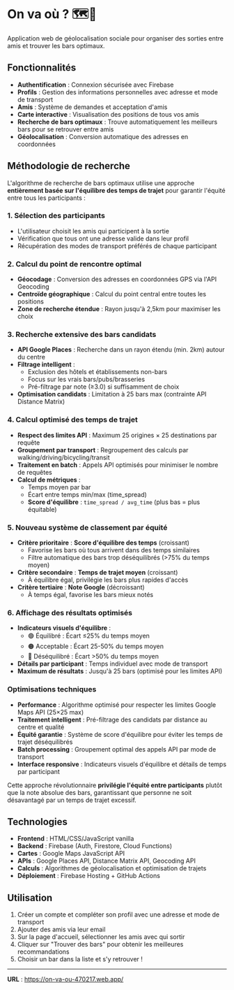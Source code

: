 # On va où ? 🗺️🍺

Application web de géolocalisation sociale pour organiser des sorties entre amis et trouver les bars optimaux.

## Fonctionnalités

- **Authentification** : Connexion sécurisée avec Firebase
- **Profils** : Gestion des informations personnelles avec adresse et mode de transport
- **Amis** : Système de demandes et acceptation d'amis
- **Carte interactive** : Visualisation des positions de tous vos amis
- **Recherche de bars optimaux** : Trouve automatiquement les meilleurs bars pour se retrouver entre amis
- **Géolocalisation** : Conversion automatique des adresses en coordonnées

## Méthodologie de recherche

L'algorithme de recherche de bars optimaux utilise une approche **entièrement basée sur l'équilibre des temps de trajet** pour garantir l'équité entre tous les participants :

### 1. Sélection des participants
- L'utilisateur choisit les amis qui participent à la sortie
- Vérification que tous ont une adresse valide dans leur profil
- Récupération des modes de transport préférés de chaque participant

### 2. Calcul du point de rencontre optimal
- **Géocodage** : Conversion des adresses en coordonnées GPS via l'API Geocoding
- **Centroïde géographique** : Calcul du point central entre toutes les positions
- **Zone de recherche étendue** : Rayon jusqu'à 2,5km pour maximiser les choix

### 3. Recherche extensive des bars candidats
- **API Google Places** : Recherche dans un rayon étendu (min. 2km) autour du centre
- **Filtrage intelligent** : 
  - Exclusion des hôtels et établissements non-bars
  - Focus sur les vrais bars/pubs/brasseries
  - Pré-filtrage par note (≥3.0) si suffisamment de choix
- **Optimisation candidats** : Limitation à 25 bars max (contrainte API Distance Matrix)

### 4. Calcul optimisé des temps de trajet
- **Respect des limites API** : Maximum 25 origines × 25 destinations par requête
- **Groupement par transport** : Regroupement des calculs par walking/driving/bicycling/transit
- **Traitement en batch** : Appels API optimisés pour minimiser le nombre de requêtes
- **Calcul de métriques** :
  - Temps moyen par bar
  - Écart entre temps min/max (time_spread)
  - **Score d'équilibre** : `time_spread / avg_time` (plus bas = plus équitable)

### 5. Nouveau système de classement par équité
- **Critère prioritaire** : **Score d'équilibre des temps** (croissant)
  - Favorise les bars où tous arrivent dans des temps similaires
  - Filtre automatique des bars trop déséquilibrés (>75% du temps moyen)
- **Critère secondaire** : **Temps de trajet moyen** (croissant)
  - À équilibre égal, privilégie les bars plus rapides d'accès
- **Critère tertiaire** : **Note Google** (décroissant)
  - À temps égal, favorise les bars mieux notés

### 6. Affichage des résultats optimisés
- **Indicateurs visuels d'équilibre** :
  - 🟢 Équilibré : Écart ≤25% du temps moyen
  - 🟠 Acceptable : Écart 25-50% du temps moyen  
  - 🔴 Déséquilibré : Écart >50% du temps moyen
- **Détails par participant** : Temps individuel avec mode de transport
- **Maximum de résultats** : Jusqu'à 25 bars (optimisé pour les limites API)

### Optimisations techniques
- **Performance** : Algorithme optimisé pour respecter les limites Google Maps API (25×25 max)
- **Traitement intelligent** : Pré-filtrage des candidats par distance au centre et qualité
- **Équité garantie** : Système de score d'équilibre pour éviter les temps de trajet déséquilibrés
- **Batch processing** : Groupement optimal des appels API par mode de transport
- **Interface responsive** : Indicateurs visuels d'équilibre et détails de temps par participant

Cette approche révolutionnaire **privilégie l'équité entre participants** plutôt que la note absolue des bars, garantissant que personne ne soit désavantagé par un temps de trajet excessif.

## Technologies

- **Frontend** : HTML/CSS/JavaScript vanilla
- **Backend** : Firebase (Auth, Firestore, Cloud Functions)
- **Cartes** : Google Maps JavaScript API
- **APIs** : Google Places API, Distance Matrix API, Geocoding API
- **Calculs** : Algorithmes de géolocalisation et optimisation de trajets
- **Déploiement** : Firebase Hosting + GitHub Actions

## Utilisation

1. Créer un compte et compléter son profil avec une adresse et mode de transport
2. Ajouter des amis via leur email
3. Sur la page d'accueil, sélectionner les amis avec qui sortir
4. Cliquer sur "Trouver des bars" pour obtenir les meilleures recommandations
5. Choisir un bar dans la liste et s'y retrouver !

---

**URL** : https://on-va-ou-470217.web.app/
